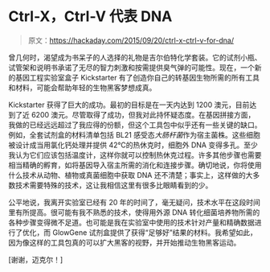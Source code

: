 # Ctrl-X，Ctrl-V 代表 DNA

> 原文：<https://hackaday.com/2015/09/20/ctrl-x-ctrl-v-for-dna/>

曾几何时，渴望成为书呆子的人选择的礼物是吉尔伯特化学套装。它的试剂小瓶、试管架和说明书承诺了无尽的智力刺激和按需提供臭气弹的可能性。现在，一个新的基因工程实验室盒子 Kickstarter 有了创造你自己的转基因生物所需的所有工具和材料，可能会帮助年轻的生物黑客梦想成真。

Kickstarter 获得了巨大的成功。最初的目标是在一天内达到 1200 澳元，目前达到了近 6200 澳元。尽管取得了成功，但我对此持怀疑态度。在基因拼接方面，我做的已经远远超过了我应得的份额，但这个工具包中似乎还有一些关键的缺口。例如，全套试剂盒的材料清单包括 BL21 感受态*大肠杆菌*作为宿主菌株。这些细胞被设计成当用氯化钙处理并提供 42℃的热休克时，细胞外 DNA 变得多孔。至少我认为它们应该包括温度计，这样你就可以控制热休克过程。许多其他步骤也需要相当精确的孵育，如将基因导入宿主所需的消化和连接步骤。确切地说，你将使用什么技术从动物、植物或真菌细胞中获取 DNA 还不清楚；事实上，这样做的大多数技术需要特殊的技术，这让我相信这里有很多比眼睛看到的少。

公平地说，我离开实验室已经有 20 年的时间了，毫无疑问，技术水平在这段时间里有所提高。很可能有我不熟悉的技术，使得用外源 DNA 转化细菌培养物所需的各种步骤变得微不足道。也可能是我在实验室中使用的技术针对产量和精确数据进行了优化，而 GlowGene 试剂盒提供了获得“足够好”结果的材料。我希望如此，因为像这样的工具包真的可以扩大黑客的视野，并开始推动生物黑客运动。

[谢谢，迈克尔！]